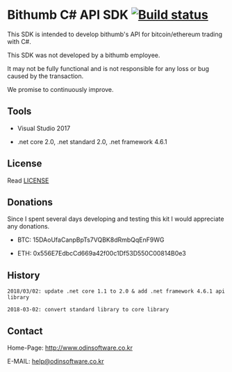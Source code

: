 # Bithumb C# API SDK [![Build status](https://ci.appveyor.com/api/projects/status/dnp9i3t6sexv9tpa?svg=true)](https://ci.appveyor.com/project/lisa3907/bithumb-csharp)

This SDK is intended to develop bithumb's API for bitcoin/ethereum trading with C#.

This SDK was not developed by a bithumb employee.

It may not be fully functional and is not responsible for any loss or bug caused by the transaction.

We promise to continuously improve.

## Tools

- Visual Studio 2017

- .net core 2.0, .net standard 2.0, .net framework 4.6.1

## License

Read [LICENSE](LICENSE)

## Donations

Since I spent several days developing and testing this kit I would appreciate any donations.

- BTC: 15DAoUfaCanpBpTs7VQBK8dRmbQqEnF9WG

- ETH: 0x556E7EdbcCd669a42f00c1Df53D550C00814B0e3

## History

```
2018/03/02: update .net core 1.1 to 2.0 & add .net framework 4.6.1 api library

2018-03-02: convert standard library to core library

```

## Contact

Home-Page: http://www.odinsoftware.co.kr

E-MAIL: help@odinsoftware.co.kr
